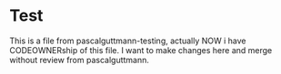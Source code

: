 Test
====

This is a file from pascalguttmann-testing, actually NOW i have CODEOWNERship of this file.
I want to make changes here and merge without review from pascalguttmann.
